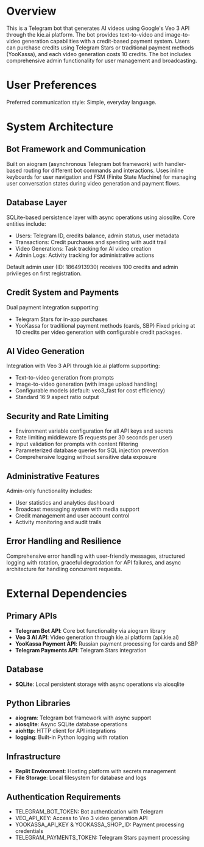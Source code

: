 # Overview

This is a Telegram bot that generates AI videos using Google's Veo 3 API through the kie.ai platform. The bot provides text-to-video and image-to-video generation capabilities with a credit-based payment system. Users can purchase credits using Telegram Stars or traditional payment methods (YooKassa), and each video generation costs 10 credits. The bot includes comprehensive admin functionality for user management and broadcasting.

# User Preferences

Preferred communication style: Simple, everyday language.

# System Architecture

## Bot Framework and Communication
Built on aiogram (asynchronous Telegram bot framework) with handler-based routing for different bot commands and interactions. Uses inline keyboards for user navigation and FSM (Finite State Machine) for managing user conversation states during video generation and payment flows.

## Database Layer
SQLite-based persistence layer with async operations using aiosqlite. Core entities include:
- Users: Telegram ID, credits balance, admin status, user metadata
- Transactions: Credit purchases and spending with audit trail
- Video Generations: Task tracking for AI video creation
- Admin Logs: Activity tracking for administrative actions

Default admin user (ID: 1864913930) receives 100 credits and admin privileges on first registration.

## Credit System and Payments
Dual payment integration supporting:
- Telegram Stars for in-app purchases
- YooKassa for traditional payment methods (cards, SBP)
Fixed pricing at 10 credits per video generation with configurable credit packages.

## AI Video Generation
Integration with Veo 3 API through kie.ai platform supporting:
- Text-to-video generation from prompts
- Image-to-video generation (with image upload handling)
- Configurable models (default: veo3_fast for cost efficiency)
- Standard 16:9 aspect ratio output

## Security and Rate Limiting
- Environment variable configuration for all API keys and secrets
- Rate limiting middleware (5 requests per 30 seconds per user)
- Input validation for prompts with content filtering
- Parameterized database queries for SQL injection prevention
- Comprehensive logging without sensitive data exposure

## Administrative Features
Admin-only functionality includes:
- User statistics and analytics dashboard
- Broadcast messaging system with media support
- Credit management and user account control
- Activity monitoring and audit trails

## Error Handling and Resilience
Comprehensive error handling with user-friendly messages, structured logging with rotation, graceful degradation for API failures, and async architecture for handling concurrent requests.

# External Dependencies

## Primary APIs
- **Telegram Bot API**: Core bot functionality via aiogram library
- **Veo 3 AI API**: Video generation through kie.ai platform (api.kie.ai)
- **YooKassa Payment API**: Russian payment processing for cards and SBP
- **Telegram Payments API**: Telegram Stars integration

## Database
- **SQLite**: Local persistent storage with async operations via aiosqlite

## Python Libraries
- **aiogram**: Telegram bot framework with async support
- **aiosqlite**: Async SQLite database operations
- **aiohttp**: HTTP client for API integrations
- **logging**: Built-in Python logging with rotation

## Infrastructure
- **Replit Environment**: Hosting platform with secrets management
- **File Storage**: Local filesystem for database and logs

## Authentication Requirements
- TELEGRAM_BOT_TOKEN: Bot authentication with Telegram
- VEO_API_KEY: Access to Veo 3 video generation API
- YOOKASSA_API_KEY & YOOKASSA_SHOP_ID: Payment processing credentials
- TELEGRAM_PAYMENTS_TOKEN: Telegram Stars payment processing